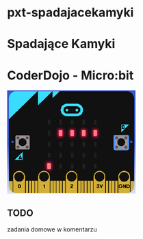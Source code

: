 # pxt-spadajacekamyki
# Spadające Kamyki 
# CoderDojo - Micro:bit

<IMG SRC="https://github.com/agrabara/pxt-SpadajaceKamyki/blob/master/spadajacekamyki.png?raw=true"><BR>

## TODO
zadania domowe w komentarzu
